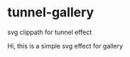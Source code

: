 tunnel-gallery
==============

svg clippath for tunnel effect

Hi, this is a simple svg effect for gallery
